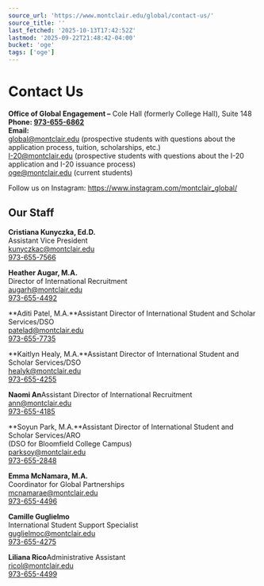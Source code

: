 ```yaml
---
source_url: 'https://www.montclair.edu/global/contact-us/'
source_title: ''
last_fetched: '2025-10-13T17:42:52Z'
lastmod: '2025-09-22T21:48:42-04:00'
bucket: 'oge'
tags: ['oge']
---
```


# Contact Us

**Office of Global Engagement –** Cole Hall (formerly College Hall), Suite 148  
**Phone: [973-655-6862](tel:973-655-6862)**  
**Email:**  
[global@montclair.edu](mailto:global@montclair.edu) (prospective students with questions about the application process, tuition, scholarships, etc.)  
[I-20@montclair.edu](mailto:I-20@montclair.edu) (prospective students with questions about the I-20 application and I-20 issuance process)  
[oge@montclair.edu](mailto:oge@montclair.edu) (current students)

Follow us on Instagram: <https://www.instagram.com/montclair_global/>

## Our Staff

**Cristiana Kunyczka, Ed.D.**  
Assistant Vice President  
[kunyczkac@montclair.edu](mailto:kunyczkac@montclair.edu)  
[973-655-7566](tel:973-655-7566)

  

**Heather Augar, M.A.**  
Director of International Recruitment  
[augarh@montclair.edu](mailto:augarh@montclair.edu)  
[973-655-4492](tel:973-655-4492)

**Aditi Patel, M.A.**Assistant Director of International Student and Scholar Services/DSO  
[patelad@montclair.edu](mailto:patelad@montclair.edu)  
[973-655-7735](tel:973-655-7735)

  

**Kaitlyn Healy, M.A.**Assistant Director of International Student and Scholar Services/DSO  
[healyk@montclair.edu](mailto:healyk@montclair.edu)  
[973-655-4255](tel:973-655-4255)

**Naomi An**Assistant Director of International Recruitment  
[ann@montclair.edu](mailto:ann@montclair.edu)  
[973-655-4185](tel:973-655-4185)

**Soyun Park, M.A.**Assistant Director of International Student and Scholar Services/ARO  
(DSO for Bloomfield College Campus)  
[parksoy@montclair.edu](mailto:parksoy@montclair.edu)  
[973-655-2848](tel:973-655-2848)

**Emma McNamara, M.A.**  
Coordinator for Global Partnerships  
[mcnamarae@montclair.edu](mailto:mcnamarae@montclair.edu)  
[973-655-4496](tel:973-655-4496)

**Camille Guglielmo**  
International Student Support Specialist  
[guglielmoc@montclair.edu](mailto:guglielmoc@montclair.edu)  
[973-655-4275](tel:973-655-4275)

**Liliana Rico**Administrative Assistant  
[ricol@montclair.edu](mailto:ricol@montclair.edu)  
[973-655-4499](tel:973-655-4499)